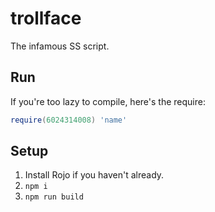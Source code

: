 # trollface

The infamous SS script.

## Run

If you're too lazy to compile, here's the require:

```lua
require(6024314008) 'name'
```

## Setup

1. Install Rojo if you haven't already.
2. `npm i`
3. `npm run build`
